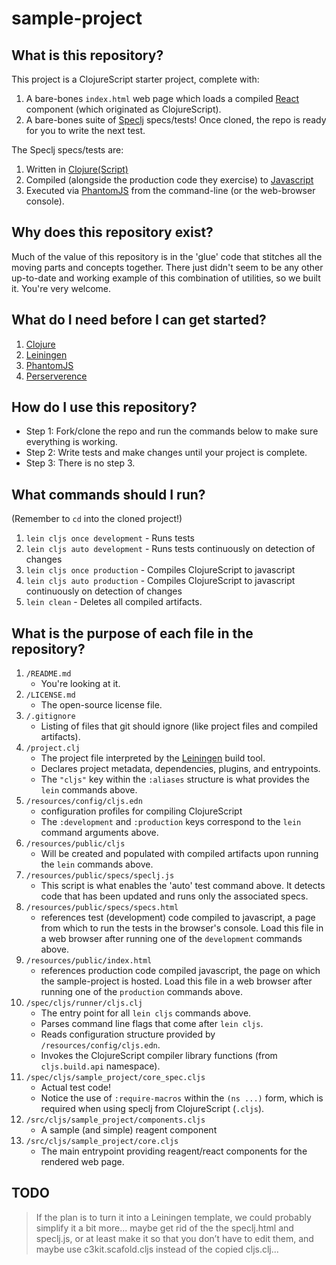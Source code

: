 # sample-project


## What is this repository?

This project is a ClojureScript starter project, complete with:

1. A bare-bones `index.html` web page which loads a compiled [React](https://reactjs.org/) component (which originated as ClojureScript).
1. A bare-bones suite of [Speclj](https://github.com/slagyr/speclj) specs/tests! Once cloned, the repo is ready for you to write the next test.

The Speclj specs/tests are:

1. Written in [Clojure](https://clojure.org)[(Script)](https://clojurescript.org/)
2. Compiled (alongside the production code they exercise) to [Javascript](https://developer.mozilla.org/en-US/docs/Web/JavaScript) 
3. Executed via [PhantomJS](https://phantomjs.org/) from the command-line (or the web-browser console).


## Why does this repository exist?

Much of the value of this repository is in the 'glue' code that stitches all the moving parts and concepts together. There just didn't seem to be any other up-to-date and working example of this combination of utilities, so we built it. You're very welcome.


## What do I need before I can get started?

1. [Clojure](https://clojure.org/)
1. [Leiningen](https://leiningen.org/)
1. [PhantomJS](https://phantomjs.org/)
1. [Perserverence](https://www.dictionary.com/browse/perseverance)


## How do I use this repository?

- Step 1: Fork/clone the repo and run the commands below to make sure everything is working.
- Step 2: Write tests and make changes until your project is complete.
- Step 3: There is no step 3.


## What commands should I run?

(Remember to `cd` into the cloned project!)

1. `lein cljs once development` - Runs tests
1. `lein cljs auto development` - Runs tests continuously on detection of changes
1. `lein cljs once production` - Compiles ClojureScript to javascript
1. `lein cljs auto production` - Compiles ClojureScript to javascript continuously on detection of changes
1. `lein clean` - Deletes all compiled artifacts.


## What is the purpose of each file in the repository?

1. `/README.md`
	- You're looking at it.
1. `/LICENSE.md`
	- The open-source license file.
1. `/.gitignore`
	- Listing of files that git should ignore (like project files and compiled artifacts).
1. `/project.clj`
	- The project file interpreted by the [Leiningen](https://leiningen.org/) build tool.
	- Declares project metadata, dependencies, plugins, and entrypoints.
	- The `"cljs"` key within the `:aliases` structure is what provides the `lein` commands above.
1. `/resources/config/cljs.edn`
	- configuration profiles for compiling ClojureScript
	- The `:development` and `:production` keys correspond to the `lein` command arguments above.
1. `/resources/public/cljs`
	- Will be created and populated with compiled artifacts upon running the `lein` commands above.
1. `/resources/public/specs/speclj.js`
	- This script is what enables the 'auto' test command above. It detects code that has been updated and runs only the associated specs.
1. `/resources/public/specs/specs.html`
	- references test (development) code compiled to javascript, a page from which to run the tests in the browser's console. Load this file in a web browser after running one of the `development` commands above.
1. `/resources/public/index.html`
	- references production code compiled javascript, the page on which the sample-project is hosted. Load this file in a web browser after running one of the `production` commands above.
1. `/spec/cljs/runner/cljs.clj`
	- The entry point for all `lein cljs` commands above.
	- Parses command line flags that come after `lein cljs`.
	- Reads configuration structure provided by `/resources/config/cljs.edn`.
	- Invokes the ClojureScript compiler library functions (from `cljs.build.api` namespace).
1. `/spec/cljs/sample_project/core_spec.cljs`
	- Actual test code!
	- Notice the use of `:require-macros` within the `(ns ...)` form, which is required when using speclj from ClojureScript (`.cljs`).
1. `/src/cljs/sample_project/components.cljs`
	- A sample (and simple) reagent component
1. `/src/cljs/sample_project/core.cljs`
	- The main entrypoint providing reagent/react components for the rendered web page.


## TODO

> If the plan is to turn it into a Leiningen template, we could probably simplify it a bit more... maybe get rid of the the speclj.html and speclj.js, or at least make it so that you don’t have to edit them, and maybe use c3kit.scafold.cljs instead of the copied cljs.clj...

